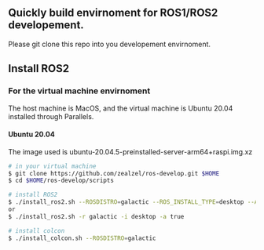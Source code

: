 ## Quickly build envirnoment for ROS1/ROS2 developement.

Please git clone this repo into you developement envirnoment.

## Install ROS2

### For the virtual machine envirnoment

The host machine is MacOS, and the virtual machine is Ubuntu 20.04 installed through Parallels.

#### Ubuntu 20.04

The image used is ubuntu-20.04.5-preinstalled-server-arm64+raspi.img.xz

```bash
# in your virtual machine
$ git clone https://github.com/zealzel/ros-develop.git $HOME
$ cd $HOME/ros-develop/scripts

# install ROS2
$ ./install_ros2.sh --ROSDISTRO=galactic --ROS_INSTALL_TYPE=desktop --APPEND_SOURCE_SCRIPT_TO_BASHRC=true
or
$ ./install_ros2.sh -r galactic -i desktop -a true

# install colcon
$ ./install_colcon.sh --ROSDISTRO=galactic
```

```bash

```
